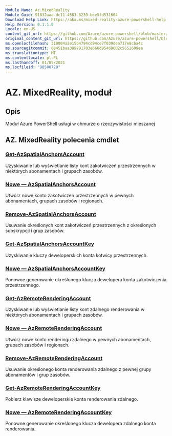 ```yaml
---
Module Name: Az.MixedReality
Module Guid: 91832aaa-dc11-4583-8239-bce5fd531604
Download Help Link: https://aka.ms/mixed-reality-azure-powershell-help
Help Version: 0.1.1.0
Locale: en-US
content_git_url: https://github.com/Azure/azure-powershell/blob/master/src/MixedReality/MixedReality/help/Az.MixedReality.md
original_content_git_url: https://github.com/Azure/azure-powershell/blob/master/src/MixedReality/MixedReality/help/Az.MixedReality.md
ms.openlocfilehash: 310004a2e15b4794cd94ce7f039dea717e8cba4c
ms.sourcegitcommit: 68451baa389791703e666d95469602c5652609ee
ms.translationtype: MT
ms.contentlocale: pl-PL
ms.lasthandoff: 01/05/2021
ms.locfileid: "98500729"
---
```

# AZ. MixedReality, moduł
## Opis
Moduł Azure PowerShell usługi w chmurze o rzeczywistości mieszanej

## AZ. MixedReality polecenia cmdlet
### [Get-AzSpatialAnchorsAccount](Get-AzSpatialAnchorsAccount.md)
Uzyskiwanie lub wyświetlanie listy kont zakotwiczeń przestrzennych w niektórych abonamentach i grupach zasobów.

### [Nowe — AzSpatialAnchorsAccount](New-AzSpatialAnchorsAccount.md)
Utwórz nowe konto zakotwiczeń przestrzennych w pewnych abonamentach, grupach zasobów i regionach.

### [Remove-AzSpatialAnchorsAccount](Remove-AzSpatialAnchorsAccount.md)
Usuwanie określonych kont zakotwiczeń przestrzennych z określonych subskrypcji i grup zasobów.

### [Get-AzSpatialAnchorsAccountKey](Get-AzSpatialAnchorsAccountKey.md)
Uzyskiwanie kluczy deweloperskich konta kotwicy przestrzennych.

### [Nowe — AzSpatialAnchorsAccountKey](New-AzSpatialAnchorsAccountKey.md)
Ponowne generowanie określonego klucza dewelopera konta zakotwiczenia przestrzennego.

### [Get-AzRemoteRenderingAccount](Get-AzRemoteRenderingAccount.md)
Uzyskiwanie lub wyświetlanie listy kont zdalnego renderowania w niektórych abonamentach i grupach zasobów.

### [Nowe — AzRemoteRenderingAccount](New-AzRemoteRenderingAccount.md)
Utwórz nowe konto renderingu zdalnego w pewnych abonamentach, grupach zasobów i regionach.

### [Remove-AzRemoteRenderingAccount](Remove-AzRemoteRenderingAccount.md)
Usuwanie określonego konta renderowania zdalnego z pewnej grupy abonamentów i grup zasobów.

### [Get-AzRemoteRenderingAccountKey](Get-AzRemoteRenderingAccountKey.md)
Pobierz klawisze deweloperskie konta renderowania zdalnego.

### [Nowe — AzRemoteRenderingAccountKey](New-AzRemoteRenderingAccountKey.md)
Ponowne generowanie określonego klucza dewelopera zdalnego konta renderowania.